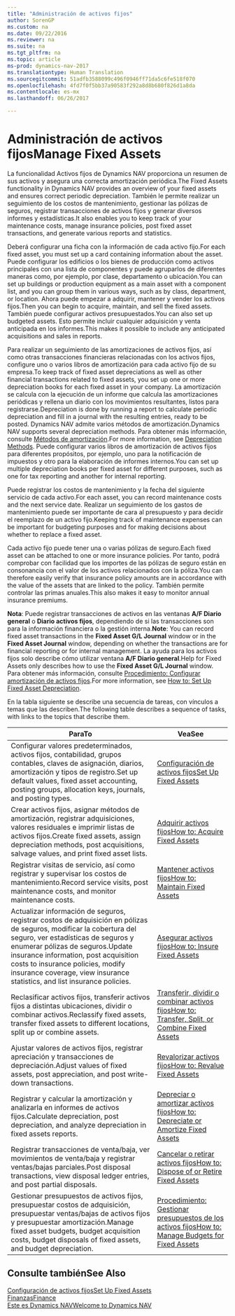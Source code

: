 ```yaml
---
title: "Administración de activos fijos"
author: SorenGP
ms.custom: na
ms.date: 09/22/2016
ms.reviewer: na
ms.suite: na
ms.tgt_pltfrm: na
ms.topic: article
ms-prod: dynamics-nav-2017
ms.translationtype: Human Translation
ms.sourcegitcommit: 51adfb3588099c496f0946ff71da5c6fe518f070
ms.openlocfilehash: 4fd7f0f5bb37a90583f292a8d8b680f826d1a8da
ms.contentlocale: es-mx
ms.lasthandoff: 06/26/2017

---
```


# <a name="manage-fixed-assets"></a><span data-ttu-id="c6070-102">Administración de activos fijos</span><span class="sxs-lookup"><span data-stu-id="c6070-102">Manage Fixed Assets</span></span>
<span data-ttu-id="c6070-103">La funcionalidad Activos fijos de Dynamics NAV proporciona un resumen de sus activos y asegura una correcta amortización periódica.</span><span class="sxs-lookup"><span data-stu-id="c6070-103">The Fixed Assets functionality in Dynamics NAV provides an overview of your fixed assets and ensures correct periodic depreciation.</span></span> <span data-ttu-id="c6070-104">También le permite realizar un seguimiento de los costos de mantenimiento, gestionar las pólizas de seguros, registrar transacciones de activos fijos y generar diversos informes y estadísticas.</span><span class="sxs-lookup"><span data-stu-id="c6070-104">It also enables you to keep track of your maintenance costs, manage insurance policies, post fixed asset transactions, and generate various reports and statistics.</span></span>

<span data-ttu-id="c6070-105">Deberá configurar una ficha con la información de cada activo fijo.</span><span class="sxs-lookup"><span data-stu-id="c6070-105">For each fixed asset, you must set up a card containing information about the asset.</span></span> <span data-ttu-id="c6070-106">Puede configurar los edificios o los bienes de producción como activos principales con una lista de componentes y puede agruparlos de diferentes maneras como, por ejemplo, por clase, departamento o ubicación.</span><span class="sxs-lookup"><span data-stu-id="c6070-106">You can set up buildings or production equipment as a main asset with a component list, and you can group them in various ways, such as by class, department, or location.</span></span> <span data-ttu-id="c6070-107">Ahora puede empezar a adquirir, mantener y vender los activos fijos.</span><span class="sxs-lookup"><span data-stu-id="c6070-107">Then you can begin to acquire, maintain, and sell the fixed assets.</span></span> <span data-ttu-id="c6070-108">También puede configurar activos presupuestados.</span><span class="sxs-lookup"><span data-stu-id="c6070-108">You can also set up budgeted assets.</span></span> <span data-ttu-id="c6070-109">Esto permite incluir cualquier adquisición y venta anticipada en los informes.</span><span class="sxs-lookup"><span data-stu-id="c6070-109">This makes it possible to include any anticipated acquisitions and sales in reports.</span></span>

<span data-ttu-id="c6070-110">Para realizar un seguimiento de las amortizaciones de activos fijos, así como otras transacciones financieras relacionadas con los activos fijos, configure uno o varios libros de amortización para cada activo fijo de su empresa.</span><span class="sxs-lookup"><span data-stu-id="c6070-110">To keep track of fixed asset depreciations as well as other financial transactions related to fixed assets, you set up one or more depreciation books for each fixed asset in your company.</span></span> <span data-ttu-id="c6070-111">La amortización se calcula con la ejecución de un informe que calcula las amortizaciones periódicas y rellena un diario con los movimientos resultantes, listos para registrarse.</span><span class="sxs-lookup"><span data-stu-id="c6070-111">Depreciation is done by running a report to calculate periodic depreciation and fill in a journal with the resulting entries, ready to be posted.</span></span> <span data-ttu-id="c6070-112">Dynamics NAV admite varios métodos de amortización.</span><span class="sxs-lookup"><span data-stu-id="c6070-112">Dynamics NAV supports several depreciation methods.</span></span> <span data-ttu-id="c6070-113">Para obtener más información, consulte [Métodos de amortización](fa-depreciation-methods.md).</span><span class="sxs-lookup"><span data-stu-id="c6070-113">For more information, see [Depreciation Methods](fa-depreciation-methods.md).</span></span> <span data-ttu-id="c6070-114">Puede configurar varios libros de amortización de activos fijos para diferentes propósitos, por ejemplo, uno para la notificación de impuestos y otro para la elaboración de informes internos.</span><span class="sxs-lookup"><span data-stu-id="c6070-114">You can set up multiple depreciation books per fixed asset for different purposes, such as one for tax reporting and another for internal reporting.</span></span>

<span data-ttu-id="c6070-115">Puede registrar los costos de mantenimiento y la fecha del siguiente servicio de cada activo.</span><span class="sxs-lookup"><span data-stu-id="c6070-115">For each asset, you can record maintenance costs and the next service date.</span></span> <span data-ttu-id="c6070-116">Realizar un seguimiento de los gastos de mantenimiento puede ser importante de cara al presupuesto y para decidir el reemplazo de un activo fijo.</span><span class="sxs-lookup"><span data-stu-id="c6070-116">Keeping track of maintenance expenses can be important for budgeting purposes and for making decisions about whether to replace a fixed asset.</span></span>

<span data-ttu-id="c6070-117">Cada activo fijo puede tener una o varias pólizas de seguro.</span><span class="sxs-lookup"><span data-stu-id="c6070-117">Each fixed asset can be attached to one or more insurance policies.</span></span> <span data-ttu-id="c6070-118">Por tanto, podrá comprobar con facilidad que los importes de las pólizas de seguro están en consonancia con el valor de los activos relacionados con la póliza.</span><span class="sxs-lookup"><span data-stu-id="c6070-118">You can therefore easily verify that insurance policy amounts are in accordance with the value of the assets that are linked to the policy.</span></span> <span data-ttu-id="c6070-119">También permite controlar las primas anuales.</span><span class="sxs-lookup"><span data-stu-id="c6070-119">This also makes it easy to monitor annual insurance premiums.</span></span>

<span data-ttu-id="c6070-120">**Nota**: Puede registrar transacciones de activos en las ventanas **A/F Diario general** o **Diario activos fijos**, dependiendo de si las transacciones son para la información financiera o la gestión interna.</span><span class="sxs-lookup"><span data-stu-id="c6070-120">**Note**: You can record fixed asset transactions in the **Fixed Asset G/L Journal** window or in the **Fixed Asset Journal** window, depending on whether the transactions are for financial reporting or for internal management.</span></span> <span data-ttu-id="c6070-121">La ayuda para los activos fijos solo describe cómo utilizar ventana **A/F Diario general**.</span><span class="sxs-lookup"><span data-stu-id="c6070-121">Help for Fixed Assets only describes how to use the **Fixed Asset G/L Journal** window.</span></span> <span data-ttu-id="c6070-122">Para obtener más información, consulte [Procedimiento: Configurar amortización de activos fijos](fa-how-setup-depreciation.md).</span><span class="sxs-lookup"><span data-stu-id="c6070-122">For more information, see [How to: Set Up Fixed Asset Depreciation](fa-how-setup-depreciation.md).</span></span>

<span data-ttu-id="c6070-123">En la tabla siguiente se describe una secuencia de tareas, con vínculos a temas que las describen.</span><span class="sxs-lookup"><span data-stu-id="c6070-123">The following table describes a sequence of tasks, with links to the topics that describe them.</span></span>

| <span data-ttu-id="c6070-124">Para</span><span class="sxs-lookup"><span data-stu-id="c6070-124">To</span></span> | <span data-ttu-id="c6070-125">Vea</span><span class="sxs-lookup"><span data-stu-id="c6070-125">See</span></span> |
|----|-----|
|<span data-ttu-id="c6070-126">Configurar valores predeterminados, activos fijos, contabilidad, grupos contables, claves de asignación, diarios, amortización y tipos de registro.</span><span class="sxs-lookup"><span data-stu-id="c6070-126">Set up default values, fixed asset accounting, posting groups, allocation keys, journals, and posting types.</span></span>|[<span data-ttu-id="c6070-127">Configuración de activos fijos</span><span class="sxs-lookup"><span data-stu-id="c6070-127">Set Up Fixed Assets</span></span>](fa-setup.md)|
|<span data-ttu-id="c6070-128">Crear activos fijos, asignar métodos de amortización, registrar adquisiciones, valores residuales e imprimir listas de activos fijos.</span><span class="sxs-lookup"><span data-stu-id="c6070-128">Create fixed assets, assign depreciation methods, post acquisitions, salvage values, and print fixed asset lists.</span></span>|[<span data-ttu-id="c6070-129">Adquirir activos fijos</span><span class="sxs-lookup"><span data-stu-id="c6070-129">How to: Acquire Fixed Assets</span></span>](fa-how-acquire.md)|
|<span data-ttu-id="c6070-130">Registrar visitas de servicio, así como registrar y supervisar los costos de mantenimiento.</span><span class="sxs-lookup"><span data-stu-id="c6070-130">Record service visits, post maintenance costs, and monitor maintenance costs.</span></span>|[<span data-ttu-id="c6070-131">Mantener activos fijos</span><span class="sxs-lookup"><span data-stu-id="c6070-131">How to: Maintain Fixed Assets</span></span>](fa-how-maintain.md)|
|<span data-ttu-id="c6070-132">Actualizar información de seguros, registrar costos de adquisición en pólizas de seguros, modificar la cobertura del seguro, ver estadísticas de seguros y enumerar pólizas de seguros.</span><span class="sxs-lookup"><span data-stu-id="c6070-132">Update insurance information, post acquisition costs to insurance policies, modify insurance coverage, view insurance statistics, and list insurance policies.</span></span>|[<span data-ttu-id="c6070-133">Asegurar activos fijos</span><span class="sxs-lookup"><span data-stu-id="c6070-133">How to: Insure Fixed Assets</span></span>](fa-how-insure.md)|
|<span data-ttu-id="c6070-134">Reclasificar activos fijos, transferir activos fijos a distintas ubicaciones, dividir o combinar activos.</span><span class="sxs-lookup"><span data-stu-id="c6070-134">Reclassify fixed assets, transfer fixed assets to different locations, split up or combine assets.</span></span>|[<span data-ttu-id="c6070-135">Transferir, dividir o combinar activos fijos</span><span class="sxs-lookup"><span data-stu-id="c6070-135">How to: Transfer, Split, or Combine Fixed Assets</span></span>](fa-how-trans-split-combine.md)|
|<span data-ttu-id="c6070-136">Ajustar valores de activos fijos, registrar apreciación y transacciones de depreciación.</span><span class="sxs-lookup"><span data-stu-id="c6070-136">Adjust values of fixed assets, post appreciation, and post write-down transactions.</span></span>|[<span data-ttu-id="c6070-137">Revalorizar activos fijos</span><span class="sxs-lookup"><span data-stu-id="c6070-137">How to: Revalue Fixed Assets</span></span>](fa-how-revalue.md)|
|<span data-ttu-id="c6070-138">Registrar y calcular la amortización y analizarla en informes de activos fijos.</span><span class="sxs-lookup"><span data-stu-id="c6070-138">Calculate depreciation, post depreciation, and  analyze depreciation in fixed assets reports.</span></span>|[<span data-ttu-id="c6070-139">Depreciar o amortizar activos fijos</span><span class="sxs-lookup"><span data-stu-id="c6070-139">How to: Depreciate or Amortize Fixed Assets</span></span>](fa-how-depreciate-amortize.md)|
|<span data-ttu-id="c6070-140">Registrar transacciones de venta/baja, ver movimientos de venta/baja y registrar ventas/bajas parciales.</span><span class="sxs-lookup"><span data-stu-id="c6070-140">Post disposal transactions, view disposal ledger entries, and post partial disposals.</span></span>|[<span data-ttu-id="c6070-141">Cancelar o retirar activos fijos</span><span class="sxs-lookup"><span data-stu-id="c6070-141">How to: Dispose of or Retire Fixed Assets</span></span>](fa-how-dispose-retire.md)||
|<span data-ttu-id="c6070-142">Gestionar presupuestos de activos fijos, presupuestar costos de adquisición, presupuestar ventas/bajas de activos fijos y presupuestar amortización.</span><span class="sxs-lookup"><span data-stu-id="c6070-142">Manage fixed asset budgets, budget acquisition costs, budget disposals of fixed assets, and budget depreciation.</span></span>|[<span data-ttu-id="c6070-143">Procedimiento: Gestionar presupuestos de los activos fijos</span><span class="sxs-lookup"><span data-stu-id="c6070-143">How to: Manage Budgets for Fixed Assets</span></span>](fa-how-manage-budgets.md)|

## <a name="see-also"></a><span data-ttu-id="c6070-144">Consulte también</span><span class="sxs-lookup"><span data-stu-id="c6070-144">See Also</span></span>
[<span data-ttu-id="c6070-145">Configuración de activos fijos</span><span class="sxs-lookup"><span data-stu-id="c6070-145">Set Up Fixed Assets</span></span>](fa-setup.md)  
[<span data-ttu-id="c6070-146">Finanzas</span><span class="sxs-lookup"><span data-stu-id="c6070-146">Finance</span></span>](finance-setup.md)  
[<span data-ttu-id="c6070-147">Este es Dynamics NAV</span><span class="sxs-lookup"><span data-stu-id="c6070-147">Welcome to Dynamics NAV</span></span>](across-get-started.md)

